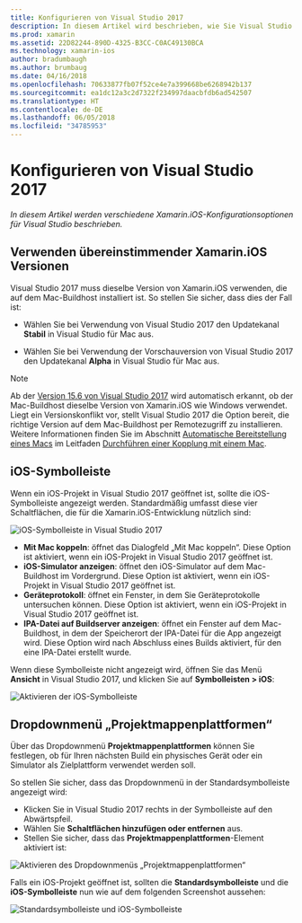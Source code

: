 ```yaml
---
title: Konfigurieren von Visual Studio 2017
description: In diesem Artikel wird beschrieben, wie Sie Visual Studio 2017 für die Xamarin.iOS-Entwicklung konfigurieren. Es wird insbesondere darauf eingegangen, wie die installierte Version von Xamarin.iOS, die iOS-Symbolleiste und das Dropdownmenü für Projektmappenplattformen konfiguriert werden.
ms.prod: xamarin
ms.assetid: 22D82244-890D-4325-B3CC-C0AC49130BCA
ms.technology: xamarin-ios
author: bradumbaugh
ms.author: brumbaug
ms.date: 04/16/2018
ms.openlocfilehash: 70633877fb07f52ce4e7a399668be6268942b137
ms.sourcegitcommit: ea1dc12a3c2d7322f234997daacbfdb6ad542507
ms.translationtype: HT
ms.contentlocale: de-DE
ms.lasthandoff: 06/05/2018
ms.locfileid: "34785953"
---
```

# <a name="configuring-visual-studio-2017"></a>Konfigurieren von Visual Studio 2017

_In diesem Artikel werden verschiedene Xamarin.iOS-Konfigurationsoptionen für Visual Studio beschrieben._

## <a name="using-matching-xamarinios-versions"></a>Verwenden übereinstimmender Xamarin.iOS Versionen

Visual Studio 2017 muss dieselbe Version von Xamarin.iOS verwenden, die auf dem Mac-Buildhost installiert ist. So stellen Sie sicher, dass dies der Fall ist:

 - Wählen Sie bei Verwendung von Visual Studio 2017 den Updatekanal **Stabil** in Visual Studio für Mac aus.

 - Wählen Sie bei Verwendung der Vorschauversion von Visual Studio 2017 den Updatekanal **Alpha** in Visual Studio für Mac aus.

> [!NOTE]
> Ab der [Version 15.6 von Visual Studio 2017](https://docs.microsoft.com/visualstudio/releasenotes/vs2017-relnotes#automatic-macos-provisioning) wird automatisch erkannt, ob der Mac-Buildhost dieselbe Version von Xamarin.iOS wie Windows verwendet. Liegt ein Versionskonflikt vor, stellt Visual Studio 2017 die Option bereit, die richtige Version auf dem Mac-Buildhost per Remotezugriff zu installieren. Weitere Informationen finden Sie im Abschnitt [Automatische Bereitstellung eines Macs](~/ios/get-started/installation/windows/connecting-to-mac/index.md#automatic-mac-provisioning) im Leitfaden [Durchführen einer Kopplung mit einem Mac](~/ios/get-started/installation/windows/connecting-to-mac/index.md).

## <a name="ios-toolbar"></a>iOS-Symbolleiste

Wenn ein iOS-Projekt in Visual Studio 2017 geöffnet ist, sollte die iOS-Symbolleiste angezeigt werden.  Standardmäßig umfasst diese vier Schaltflächen, die für die Xamarin.iOS-Entwicklung nützlich sind:

![iOS-Symbolleiste in Visual Studio 2017 ](config-options-images/ios-toolbar.png "Visual Studio 2017's iOS toolbar")

- **Mit Mac koppeln**: öffnet das Dialogfeld „Mit Mac koppeln“. Diese Option ist aktiviert, wenn ein iOS-Projekt in Visual Studio 2017 geöffnet ist.
- **iOS-Simulator anzeigen**: öffnet den iOS-Simulator auf dem Mac-Buildhost im Vordergrund. Diese Option ist aktiviert, wenn ein iOS-Projekt in Visual Studio 2017 geöffnet ist.
- **Geräteprotokoll**: öffnet ein Fenster, in dem Sie Geräteprotokolle untersuchen können. Diese Option ist aktiviert, wenn ein iOS-Projekt in Visual Studio 2017 geöffnet ist.
- **IPA-Datei auf Buildserver anzeigen**: öffnet ein Fenster auf dem Mac-Buildhost, in dem der Speicherort der IPA-Datei für die App angezeigt wird. Diese Option wird nach Abschluss eines Builds aktiviert, für den eine IPA-Datei erstellt wurde.

Wenn diese Symbolleiste nicht angezeigt wird, öffnen Sie das Menü **Ansicht** in Visual Studio 2017, und klicken Sie auf **Symbolleisten > iOS**:

![Aktivieren der iOS-Symbolleiste](config-options-images/ios-toolbar-enable.png "Enabling the iOS toolbar")

## <a name="solution-platforms-drop-down-menu"></a>Dropdownmenü „Projektmappenplattformen“

Über das Dropdownmenü **Projektmappenplattformen** können Sie festlegen, ob für Ihren nächsten Build ein physisches Gerät oder ein Simulator als Zielplattform verwendet werden soll.

So stellen Sie sicher, dass das Dropdownmenü in der Standardsymbolleiste angezeigt wird:

- Klicken Sie in Visual Studio 2017 rechts in der Symbolleiste auf den Abwärtspfeil.
- Wählen Sie **Schaltflächen hinzufügen oder entfernen** aus. 
- Stellen Sie sicher, dass das **Projektmappenplattformen**-Element aktiviert ist:

![Aktivieren des Dropdownmenüs „Projektmappenplattformen“](config-options-images/solution-platforms-enable.png "Enabling the Solution Platforms drop-down menu")

Falls ein iOS-Projekt geöffnet ist, sollten die **Standardsymbolleiste** und die **iOS-Symbolleiste** nun wie auf dem folgenden Screenshot aussehen:

![Standardsymbolleiste und iOS-Symbolleiste](config-options-images/toolbars.png "Standard and iOS toolbars")


